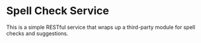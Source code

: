 Spell Check Service
===================

This is a simple RESTful service that wraps up a third-party module for spell checks and suggestions.
